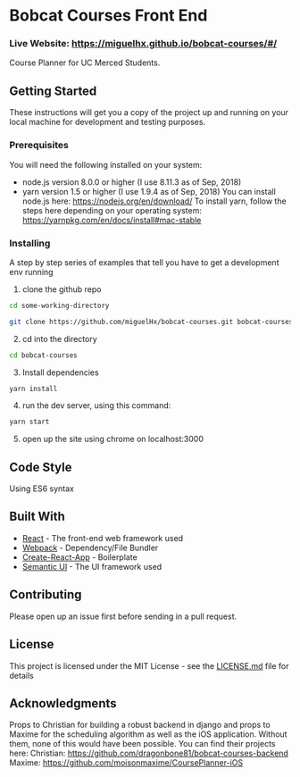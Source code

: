 # Bobcat Courses Front End
### Live Website: https://miguelhx.github.io/bobcat-courses/#/
Course Planner for UC Merced Students.

## Getting Started

These instructions will get you a copy of the project up and running on your local machine for development and testing purposes.

### Prerequisites

You will need the following installed on your system:
* node.js version 8.0.0 or higher (I use 8.11.3 as of Sep, 2018)
* yarn version 1.5 or higher (I use 1.9.4 as of Sep, 2018)
You can install node.js here: https://nodejs.org/en/download/
To install yarn, follow the steps here depending on your operating system:  https://yarnpkg.com/en/docs/install#mac-stable


### Installing

A step by step series of examples that tell you have to get a development env running

1. clone the github repo

```bash
cd some-working-directory
```
```bash
git clone https://github.com/miguelHx/bobcat-courses.git bobcat-courses
```
2. cd into the directory
```bash
cd bobcat-courses
```

3. Install dependencies
```bash
yarn install
```
4. run the dev server, using this command:
```bash
yarn start
```
5. open up the site using chrome on localhost:3000

## Code Style

Using ES6 syntax

## Built With

* [React](https://reactjs.org/) - The front-end web framework used
* [Webpack](https://webpack.js.org/) - Dependency/File Bundler
* [Create-React-App](https://github.com/facebook/create-react-app) - Boilerplate
* [Semantic UI](https://react.semantic-ui.com/introduction) - The UI framework used

## Contributing

Please open up an issue first before sending in a pull request.

## License

This project is licensed under the MIT License - see the [LICENSE.md](LICENSE.md) file for details

## Acknowledgments

Props to Christian for building a robust backend in django and props to Maxime for the scheduling algorithm as well as the iOS application.  Without them, none of this would have been possible.
You can find their projects here:
Christian:  https://github.com/dragonbone81/bobcat-courses-backend
Maxime:     https://github.com/moisonmaxime/CoursePlanner-iOS
